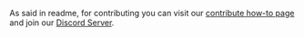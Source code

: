 As said in readme, for contributing you can visit our [contribute how-to page](https://wiki.bedrock.dev/contribute-how-to.html) and join our [Discord Server](https://discord.gg/XjV87YN).
